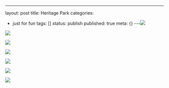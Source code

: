 ---
layout: post
title: Heritage Park
categories: 
- just for fun
tags: []
status: publish
published: true
meta: {}
---![](/squarespace_images/static_50d2902fe4b0959a0871a12c_50d29313e4b04687d9db348b_50d29313e4b04687d9db348c_1355977498884__img.jpg)
  

  
   
![](/squarespace_images/static_50d2902fe4b0959a0871a12c_50d29313e4b04687d9db348b_50d29313e4b04687d9db348d_1355977497296__img.jpg)
  

  
   
![](/squarespace_images/static_50d2902fe4b0959a0871a12c_50d29313e4b04687d9db348b_50d29313e4b04687d9db348e_1355977496814__img.jpg)
  

  
   
![](/squarespace_images/static_50d2902fe4b0959a0871a12c_50d29313e4b04687d9db348b_50d29313e4b04687d9db348f_1355977497835__img.jpg)
  

  
   
![](/squarespace_images/static_50d2902fe4b0959a0871a12c_50d29313e4b04687d9db348b_50d29313e4b04687d9db3490_1355977498453__img.jpg)
  

  
   
![](/squarespace_images/static_50d2902fe4b0959a0871a12c_50d29313e4b04687d9db348b_50d29313e4b04687d9db3491_1355977498688__img.jpg)
  

  
   
![](/squarespace_images/static_50d2902fe4b0959a0871a12c_50d29313e4b04687d9db348b_50d29313e4b04687d9db3492_1355977499790__img.jpg)
